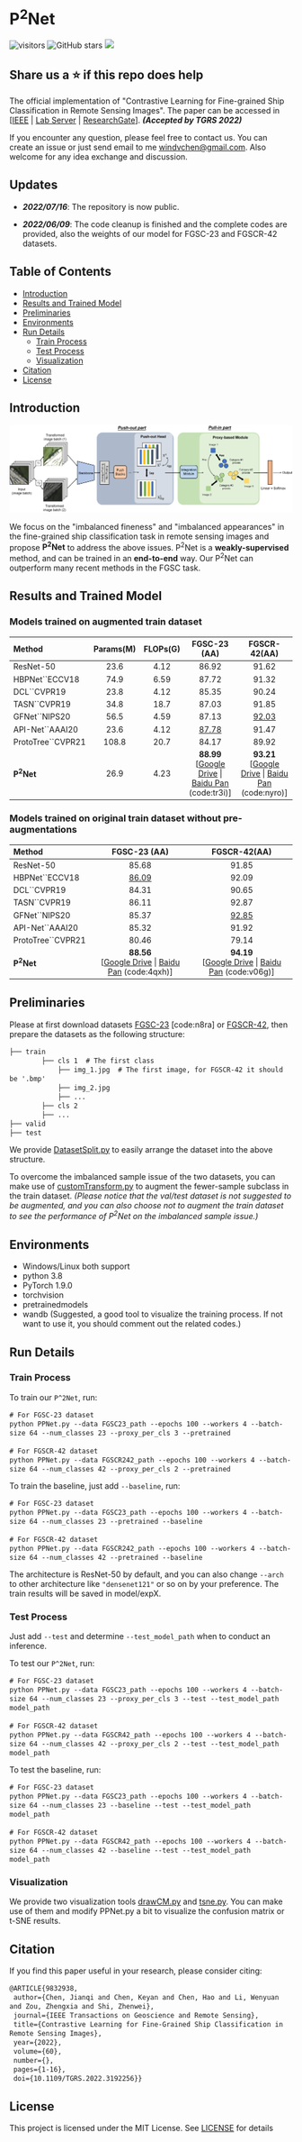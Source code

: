 # P<sup>2</sup>Net
![visitors](https://visitor-badge.glitch.me/badge?page_id=windvchen.p2net.visitor12)
![GitHub stars](https://badgen.net/github/stars/windvchen/push-and-pull-networks)
[![](https://img.shields.io/apm/l/vim-mode)](#License)

## Share us a :star: if this repo does help

The official implementation of "Contrastive Learning for Fine-grained Ship Classification in Remote Sensing Images". The paper can be accessed in [[IEEE](https://ieeexplore.ieee.org/document/9832938) | [Lab Server](http://levir.buaa.edu.cn/publications/CLFSC.pdf) | [ResearchGate](https://www.researchgate.net/profile/Keyan-Chen-6/publication/362119906_Contrastive_Learning_for_Fine-grained_Ship_Classification_in_Remote_Sensing_Images/links/62f47d37b8dc8b4403d4ce5c/Contrastive-Learning-for-Fine-Grained-Ship-Classification-in-Remote-Sensing-Images.pdf)]. ***(Accepted by TGRS 2022)***

If you encounter any question, please feel free to contact us. You can create an issue or just send email to me windvchen@gmail.com. Also welcome for any idea exchange and discussion.

## Updates
- ***2022/07/16***: The repository is now public.

- ***2022/06/09***: The code cleanup is finished and the complete codes are provided, also the weights of our model for FGSC-23 and FGSCR-42 datasets.

## Table of Contents

- [Introduction](#Introduction)
- [Results and Trained Model](#Results-and-Trained-Model)
- [Preliminaries](#Preliminaries)
- [Environments](#Environments)
- [Run Details](#Run-Details)
	- [Train Process](#Train-Process)
	- [Test Process](#Test-Process)
	- [Visualization](#Visualization)
- [Citation](#Citation)
- [License](#License)

## Introduction
![Our Network Structure](network.png)

We focus on the "imbalanced fineness" and "imbalanced appearances" in the fine-grained ship classification task in remote sensing images and propose **P<sup>2</sup>Net** to address the above issues. P<sup>2</sup>Net is a **weakly-supervised** method, and can be trained in an **end-to-end** way. Our P<sup>2</sup>Net can outperform many recent methods in the FGSC task.

## Results and Trained Model
### Models trained on augmented train dataset 
| Method | Params(M) |FLOPs(G) | FGSC-23 (AA) | FGSCR-42(AA) |
|:---|:---:|:---:|:---:| :---:|
| ResNet-50 | 23.6 | 4.12 | 86.92 | 91.62 |
| HBPNet``ECCV18 | 74.9 | 6.59 | 87.72 | 91.32 | 
| DCL``CVPR19 | 23.8 | 4.12 | 85.35 | 90.24 | 
| TASN``CVPR19 | 34.8 | 18.7 | 87.03 | 91.85 | 
| GFNet``NIPS20 | 56.5 | 4.59 | 87.13 | <ins>92.03</ins> | 
| API-Net``AAAI20 | 23.6 | 4.12 | <ins>87.78</ins> | 91.47 | 
| ProtoTree``CVPR21 | 108.8 | 20.7 | 84.17 | 89.92 | 
| **P<sup>2</sup>Net** | 26.9 | 4.23 | **88.99**<br />[[Google Drive](https://drive.google.com/file/d/1Yaa-VHnOoXnNakb-vP_3jxqwEbRw6TBd/view?usp=sharing) &#124; [Baidu Pan](https://pan.baidu.com/s/1uiWHu-MUT_w0VidEEEnH1g) (code:tr3i)]  | **93.21**<br />[[Google Drive](https://drive.google.com/file/d/1X_PtYD9nuuDX78ygru8Xq6lgd5y6u-PF/view?usp=sharing) &#124; [Baidu Pan](https://pan.baidu.com/s/12urPjzkmdynjv0P0R8CuPg) (code:nyro)] |

### Models trained on original train dataset without pre-augmentations
| Method | FGSC-23 (AA) | FGSCR-42(AA) |
|:---|:---:| :---:|
| ResNet-50 |  85.68 | 91.85 |
| HBPNet``ECCV18 |  <ins>86.09</ins> | 92.09 | 
| DCL``CVPR19 |  84.31 | 90.65 | 
| TASN``CVPR19 |  86.11 | 92.87 | 
| GFNet``NIPS20 |  85.37 | <ins>92.85</ins> | 
| API-Net``AAAI20 |  85.32 | 91.92 | 
| ProtoTree``CVPR21 |  80.46 | 79.14 | 
| **P<sup>2</sup>Net** | **88.56**<br />[[Google Drive](https://drive.google.com/file/d/1yY-Y0PCKj4yE9MtTSCPzopx7JLWJ0cSN/view?usp=sharing) &#124; [Baidu Pan](https://pan.baidu.com/s/1VbfXMtmivjatutIhAPirOw) (code:4qxh)] | **94.19**<br />[[Google Drive](https://drive.google.com/file/d/1XFPEouHjzbbePb1A4gXdrXaK0lzd2Wb8/view?usp=sharing) &#124; [Baidu Pan](https://pan.baidu.com/s/1OSsK1_edyhqjaGR0gFEM8Q) (code:v06g)] |

## Preliminaries
Please at first download datasets [FGSC-23](https://pan.baidu.com/s/1h_F7c-btLqhOxLT20XHWBg) [code:n8ra] or
[FGSCR-42](https://github.com/DYH666/FGSCR-42), then prepare the datasets as the 
following structure:
```
├── train
        ├── cls 1  # The first class
            ├── img_1.jpg  # The first image, for FGSCR-42 it should be '.bmp'
            ├── img_2.jpg
            ├── ...
        ├── cls 2
        ├── ...
├── valid
├── test
```
We provide [DatasetSplit.py](utils/DatasetSplit.py) to easily arrange the dataset into the above structure.

To overcome the imbalanced sample issue of the two datasets, you can make use of [customTransform.py](utils/customTransform.py) to augment the fewer-sample subclass in the train dataset. *(Please notice that the val/test dataset is not suggested to be augmented, and you can also choose not to augment the train dataset to see the performance of P<sup>2</sup>Net on the imbalanced sample issue.)* 

## Environments

- Windows/Linux both support
- python 3.8
- PyTorch 1.9.0
- torchvision
- pretrainedmodels
- wandb (Suggested, a good tool to visualize the training process. If not want to use it, you should comment out the related codes.)

## Run Details
### Train Process
To train our `P^2Net`, run:
```
# For FGSC-23 dataset
python PPNet.py --data FGSC23_path --epochs 100 --workers 4 --batch-size 64 --num_classes 23 --proxy_per_cls 3 --pretrained

# For FGSCR-42 dataset
python PPNet.py --data FGSCR242_path --epochs 100 --workers 4 --batch-size 64 --num_classes 42 --proxy_per_cls 2 --pretrained
```

To train the baseline, just add `--baseline`, run:
```
# For FGSC-23 dataset
python PPNet.py --data FGSC23_path --epochs 100 --workers 4 --batch-size 64 --num_classes 23 --pretrained --baseline

# For FGSCR-42 dataset
python PPNet.py --data FGSCR242_path --epochs 100 --workers 4 --batch-size 64 --num_classes 42 --pretrained --baseline
```

The architecture is ResNet-50 by default, and you can also change `--arch` to other architecture like `"densenet121"` or so on by your preference. The train results will be saved in model/expX.

### Test Process
Just add `--test` and determine `--test_model_path` when to conduct an inference.

To test our `P^2Net`, run:
```
# For FGSC-23 dataset
python PPNet.py --data FGSC23_path --epochs 100 --workers 4 --batch-size 64 --num_classes 23 --proxy_per_cls 3 --test --test_model_path model_path

# For FGSCR-42 dataset
python PPNet.py --data FGSCR42_path --epochs 100 --workers 4 --batch-size 64 --num_classes 42 --proxy_per_cls 2 --test --test_model_path model_path
```

To test the baseline, run:
```
# For FGSC-23 dataset
python PPNet.py --data FGSC23_path --epochs 100 --workers 4 --batch-size 64 --num_classes 23 --baseline --test --test_model_path model_path

# For FGSCR-42 dataset
python PPNet.py --data FGSCR42_path --epochs 100 --workers 4 --batch-size 64 --num_classes 42 --baseline --test --test_model_path model_path
```

### Visualization
We provide two visualization tools [drawCM.py](utils/drawCM.py) and [tsne.py](utils/tsne.py). You can make use of them and modify PPNet.py a bit to visualize the confusion matrix or t-SNE results.

## Citation
If you find this paper useful in your research, please consider citing:
```
@ARTICLE{9832938,  
 author={Chen, Jianqi and Chen, Keyan and Chen, Hao and Li, Wenyuan and Zou, Zhengxia and Shi, Zhenwei},  
 journal={IEEE Transactions on Geoscience and Remote Sensing},   
 title={Contrastive Learning for Fine-Grained Ship Classification in Remote Sensing Images},   
 year={2022},  
 volume={60},  
 number={},  
 pages={1-16},  
 doi={10.1109/TGRS.2022.3192256}}
```


## License
This project is licensed under the MIT License. See [LICENSE](LICENSE) for details
